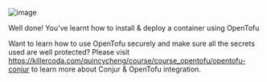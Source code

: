 ![image](https://raw.githubusercontent.com/opentofu/brand-artifacts/main/full/transparent/SVG/on-light.svg)

Well done!  You've learnt how to install & deploy a container using OpenTofu

Want to learn how to use OpenTofu securely and make sure all the secrets used are well protected?
Please visit https://killercoda.com/quincycheng/course/course_opentofu/opentofu-conjur to learn more about Conjur & OpenTofu integration.